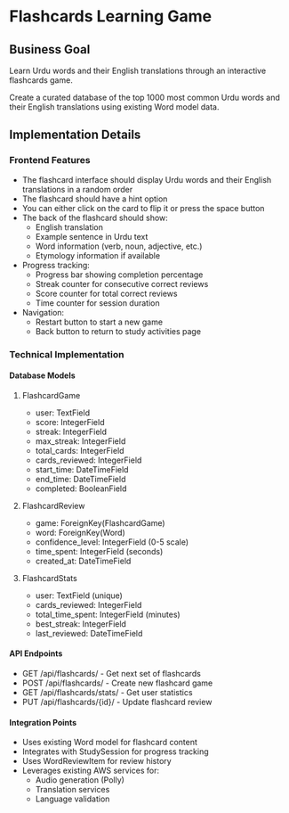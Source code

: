 # Flashcards Learning Game

## Business Goal

Learn Urdu words and their English translations through an interactive flashcards game.

Create a curated database of the top 1000 most common Urdu words and their English translations using existing Word model data.

## Implementation Details

### Frontend Features
- The flashcard interface should display Urdu words and their English translations in a random order
- The flashcard should have a hint option
- You can either click on the card to flip it or press the space button
- The back of the flashcard should show:
    - English translation
    - Example sentence in Urdu text
    - Word information (verb, noun, adjective, etc.)
    - Etymology information if available
- Progress tracking:
    - Progress bar showing completion percentage
    - Streak counter for consecutive correct reviews
    - Score counter for total correct reviews
    - Time counter for session duration
- Navigation:
    - Restart button to start a new game
    - Back button to return to study activities page

### Technical Implementation

#### Database Models
1. FlashcardGame
   - user: TextField
   - score: IntegerField
   - streak: IntegerField
   - max_streak: IntegerField
   - total_cards: IntegerField
   - cards_reviewed: IntegerField
   - start_time: DateTimeField
   - end_time: DateTimeField
   - completed: BooleanField

2. FlashcardReview
   - game: ForeignKey(FlashcardGame)
   - word: ForeignKey(Word)
   - confidence_level: IntegerField (0-5 scale)
   - time_spent: IntegerField (seconds)
   - created_at: DateTimeField

3. FlashcardStats
   - user: TextField (unique)
   - cards_reviewed: IntegerField
   - total_time_spent: IntegerField (minutes)
   - best_streak: IntegerField
   - last_reviewed: DateTimeField

#### API Endpoints
- GET /api/flashcards/ - Get next set of flashcards
- POST /api/flashcards/ - Create new flashcard game
- GET /api/flashcards/stats/ - Get user statistics
- PUT /api/flashcards/{id}/ - Update flashcard review

#### Integration Points
- Uses existing Word model for flashcard content
- Integrates with StudySession for progress tracking
- Uses WordReviewItem for review history
- Leverages existing AWS services for:
  - Audio generation (Polly)
  - Translation services
  - Language validation
